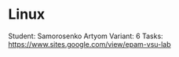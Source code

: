# Linux

Student: Samorosenko Artyom
Variant: 6
Tasks: https://www.sites.google.com/view/epam-vsu-lab
